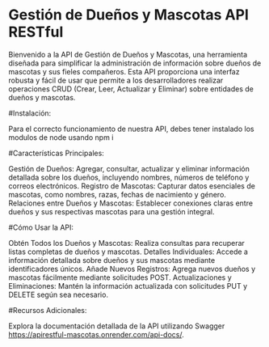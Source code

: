 # Gestión de Dueños y Mascotas API RESTful
Bienvenido a la API de Gestión de Dueños y Mascotas, una herramienta diseñada para simplificar la administración de información sobre dueños de mascotas y sus fieles compañeros. Esta API proporciona una interfaz robusta y fácil de usar que permite a los desarrolladores realizar operaciones CRUD (Crear, Leer, Actualizar y Eliminar) sobre entidades de dueños y mascotas.

#Instalación:

Para el correcto funcionamiento de nuestra API, debes tener instalado los modulos de node usando npm i 

#Características Principales:

Gestión de Dueños: Agregar, consultar, actualizar y eliminar información detallada sobre los dueños, incluyendo nombres, números de teléfono y correos electrónicos.
Registro de Mascotas: Capturar datos esenciales de mascotas, como nombres, razas, fechas de nacimiento y género.
Relaciones entre Dueños y Mascotas: Establecer conexiones claras entre dueños y sus respectivas mascotas para una gestión integral.

#Cómo Usar la API:

Obtén Todos los Dueños y Mascotas: Realiza consultas para recuperar listas completas de dueños y mascotas.
Detalles Individuales: Accede a información detallada sobre dueños y sus mascotas mediante identificadores únicos.
Añade Nuevos Registros: Agrega nuevos dueños y mascotas fácilmente mediante solicitudes POST.
Actualizaciones y Eliminaciones: Mantén la información actualizada con solicitudes PUT y DELETE según sea necesario.

#Recursos Adicionales:

Explora la documentación detallada de la API utilizando Swagger https://apirestful-mascotas.onrender.com/api-docs/.



 
